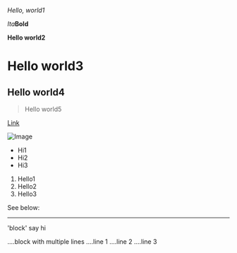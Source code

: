 *Hello, world1*

*Ita***Bold**

**Hello world2**

# Hello world3

## Hello world4

> Hello world5


[Link](https://joy002.github.io/CSE15L-Lab/)

![Image](https://joy002.github.io/CSE15L-Lab/#hello-world4.png)

* Hi1
* Hi2
* Hi3

1. Hello1
2. Hello2
3. Hello3

See below:

---

'block' say hi

....block with multiple lines
....line 1
....line 2
....line 3